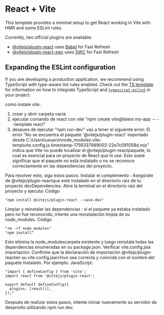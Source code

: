 # React + Vite

This template provides a minimal setup to get React working in Vite with HMR and some ESLint rules.

Currently, two official plugins are available:

- [@vitejs/plugin-react](https://github.com/vitejs/vite-plugin-react/blob/main/packages/plugin-react) uses [Babel](https://babeljs.io/) for Fast Refresh
- [@vitejs/plugin-react-swc](https://github.com/vitejs/vite-plugin-react/blob/main/packages/plugin-react-swc) uses [SWC](https://swc.rs/) for Fast Refresh

## Expanding the ESLint configuration

If you are developing a production application, we recommend using TypeScript with type-aware lint rules enabled. Check out the [TS template](https://github.com/vitejs/vite/tree/main/packages/create-vite/template-react-ts) for information on how to integrate TypeScript and [`typescript-eslint`](https://typescript-eslint.io) in your project.

como instale vite:

1. crear y abrir carpeta vacia
2. ejecutar comando de react con vite "npm create vite@latest my-app -- --template react"
3. despues de ejecutar "npm run-dev" vas a tener el siguiente error:
   El error "No se encuentra el paquete '@vitejs/plugin-react' importado desde C:\Users\usuario\node_modules\.vite-temp\vite.config.js.timestamp-1756337989002-22e7c091058d.mjs" indica que Vite no puede localizar el @vitejs/plugin-reactpaquete, lo cual es esencial para un proyecto de React que lo use. Esto suele significar que el paquete no está instalado o no se reconoce correctamente en las dependencias del proyecto.

Para resolver esto, siga estos pasos:
Instalar el complemento : Asegúrate de @vitejs/plugin-reactque esté instalado en el directorio raíz de tu proyecto devDependencies. Abre la terminal en el directorio raíz del proyecto y ejecuta:
Código

    "npm install @vitejs/plugin-react --save-dev"

Limpiar y reinstalar las dependencias : si el paquete ya estaba instalado pero no fue reconocido, intente una reinstalación limpia de su node_modules.
Código

    "rm -rf node_modules"
    "npm install"

Esto elimina la node_modulescarpeta existente y luego reinstala todas las dependencias enumeradas en su package.json.
Verificar vite.config.jsla importación: Confirme que la declaración de importación @vitejs/plugin-reacten su vite.config.jsarchivo sea correcta y coincida con el nombre del paquete instalado. Por ejemplo:
JavaScript:

    "import { defineConfig } from 'vite';
    import react from '@vitejs/plugin-react';

    export default defineConfig({
      plugins: [react()],
    });"

Después de realizar estos pasos, intente iniciar nuevamente su servidor de desarrollo utilizando npm run dev.
